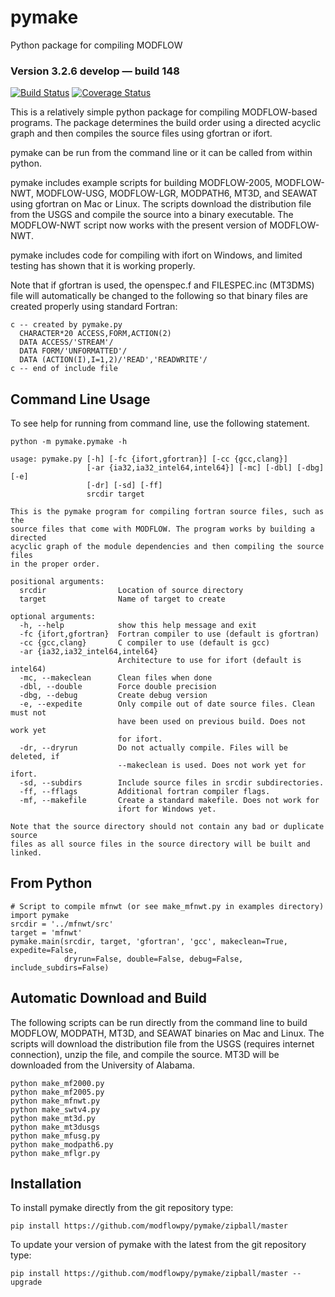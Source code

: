 # pymake
Python package for compiling MODFLOW


### Version 3.2.6 develop &mdash; build 148
[![Build Status](https://travis-ci.org/modflowpy/pymake.svg?branch=master)](https://travis-ci.org/modflowpy/pymake)
[![Coverage Status](https://coveralls.io/repos/github/modflowpy/flopy/badge.svg?branch=develop)](https://coveralls.io/github/modflowpy/flopy?branch=develop)


This is a relatively simple python package for compiling MODFLOW-based programs.  The package determines the build order using a directed acyclic graph and then compiles the source files using gfortran or ifort.

pymake can be run from the command line or it can be called from within python.

pymake includes example scripts for building MODFLOW-2005, MODFLOW-NWT, MODFLOW-USG, MODFLOW-LGR, MODPATH6, MT3D, and SEAWAT using gfortran on Mac or Linux.  The scripts download the distribution file from the USGS and compile the source into a binary executable.  The MODFLOW-NWT script now works with the present version of MODFLOW-NWT.

pymake includes code for compiling with ifort on Windows, and limited testing has shown that it is working properly.

Note that if gfortran is used, the openspec.f and FILESPEC.inc (MT3DMS) file will automatically be changed to the following so that binary files are created properly using standard Fortran:

    c -- created by pymake.py
      CHARACTER*20 ACCESS,FORM,ACTION(2)
      DATA ACCESS/'STREAM'/
      DATA FORM/'UNFORMATTED'/
      DATA (ACTION(I),I=1,2)/'READ','READWRITE'/
    c -- end of include file


## Command Line Usage

To see help for running from command line, use the following statement.

    python -m pymake.pymake -h

    usage: pymake.py [-h] [-fc {ifort,gfortran}] [-cc {gcc,clang}]
                     [-ar {ia32,ia32_intel64,intel64}] [-mc] [-dbl] [-dbg] [-e]
                     [-dr] [-sd] [-ff]
                     srcdir target

    This is the pymake program for compiling fortran source files, such as the
    source files that come with MODFLOW. The program works by building a directed
    acyclic graph of the module dependencies and then compiling the source files
    in the proper order.

    positional arguments:
      srcdir                Location of source directory
      target                Name of target to create

    optional arguments:
      -h, --help            show this help message and exit
      -fc {ifort,gfortran}  Fortran compiler to use (default is gfortran)
      -cc {gcc,clang}       C compiler to use (default is gcc)
      -ar {ia32,ia32_intel64,intel64}
                            Architecture to use for ifort (default is intel64)
      -mc, --makeclean      Clean files when done
      -dbl, --double        Force double precision
      -dbg, --debug         Create debug version
      -e, --expedite        Only compile out of date source files. Clean must not
                            have been used on previous build. Does not work yet
                            for ifort.
      -dr, --dryrun         Do not actually compile. Files will be deleted, if
                            --makeclean is used. Does not work yet for ifort.
      -sd, --subdirs        Include source files in srcdir subdirectories.
      -ff, --fflags         Additional fortran compiler flags.
      -mf, --makefile       Create a standard makefile. Does not work for
                            ifort for Windows yet.

    Note that the source directory should not contain any bad or duplicate source
    files as all source files in the source directory will be built and linked.


## From Python
    
    # Script to compile mfnwt (or see make_mfnwt.py in examples directory)
    import pymake
    srcdir = '../mfnwt/src'
    target = 'mfnwt'
    pymake.main(srcdir, target, 'gfortran', 'gcc', makeclean=True, expedite=False,
                dryrun=False, double=False, debug=False, include_subdirs=False)

## Automatic Download and Build

The following scripts can be run directly from the command line to build MODFLOW, MODPATH, MT3D, and SEAWAT binaries on Mac and Linux.  The scripts will download the distribution file from the USGS (requires internet connection), unzip the file, and compile the source.  MT3D will be downloaded from the University of Alabama.

    python make_mf2000.py
    python make_mf2005.py
    python make_mfnwt.py
    python make_swtv4.py
    python make_mt3d.py
    python make_mt3dusgs
    python make_mfusg.py
    python make_modpath6.py
    python make_mflgr.py

## Installation

To install pymake directly from the git repository type:

    pip install https://github.com/modflowpy/pymake/zipball/master

To update your version of pymake with the latest from the git repository type:

    pip install https://github.com/modflowpy/pymake/zipball/master --upgrade